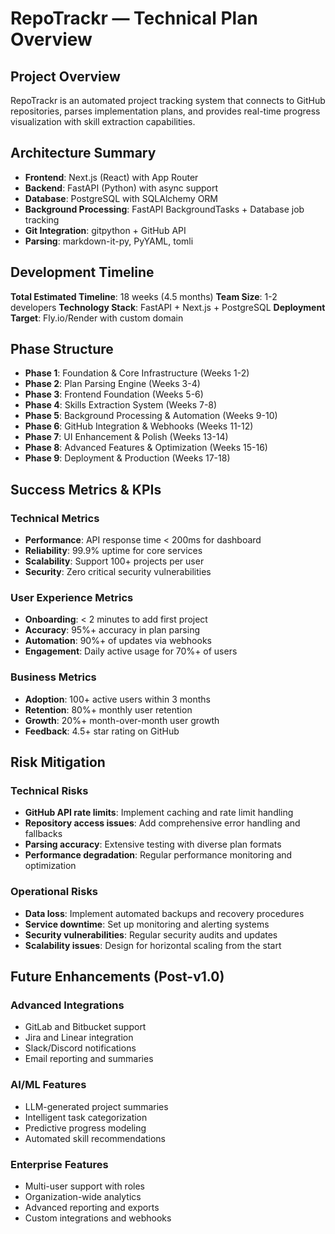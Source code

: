# RepoTrackr — Technical Plan Overview

## Project Overview
RepoTrackr is an automated project tracking system that connects to GitHub repositories, parses implementation plans, and provides real-time progress visualization with skill extraction capabilities.

## Architecture Summary
- **Frontend**: Next.js (React) with App Router
- **Backend**: FastAPI (Python) with async support
- **Database**: PostgreSQL with SQLAlchemy ORM
- **Background Processing**: FastAPI BackgroundTasks + Database job tracking
- **Git Integration**: gitpython + GitHub API
- **Parsing**: markdown-it-py, PyYAML, tomli

## Development Timeline
**Total Estimated Timeline**: 18 weeks (4.5 months)
**Team Size**: 1-2 developers
**Technology Stack**: FastAPI + Next.js + PostgreSQL
**Deployment Target**: Fly.io/Render with custom domain

## Phase Structure
- **Phase 1**: Foundation & Core Infrastructure (Weeks 1-2)
- **Phase 2**: Plan Parsing Engine (Weeks 3-4)
- **Phase 3**: Frontend Foundation (Weeks 5-6)
- **Phase 4**: Skills Extraction System (Weeks 7-8)
- **Phase 5**: Background Processing & Automation (Weeks 9-10)
- **Phase 6**: GitHub Integration & Webhooks (Weeks 11-12)
- **Phase 7**: UI Enhancement & Polish (Weeks 13-14)
- **Phase 8**: Advanced Features & Optimization (Weeks 15-16)
- **Phase 9**: Deployment & Production (Weeks 17-18)

## Success Metrics & KPIs

### Technical Metrics
- **Performance**: API response time < 200ms for dashboard
- **Reliability**: 99.9% uptime for core services
- **Scalability**: Support 100+ projects per user
- **Security**: Zero critical security vulnerabilities

### User Experience Metrics
- **Onboarding**: < 2 minutes to add first project
- **Accuracy**: 95%+ accuracy in plan parsing
- **Automation**: 90%+ of updates via webhooks
- **Engagement**: Daily active usage for 70%+ of users

### Business Metrics
- **Adoption**: 100+ active users within 3 months
- **Retention**: 80%+ monthly user retention
- **Growth**: 20%+ month-over-month user growth
- **Feedback**: 4.5+ star rating on GitHub

## Risk Mitigation

### Technical Risks
- **GitHub API rate limits**: Implement caching and rate limit handling
- **Repository access issues**: Add comprehensive error handling and fallbacks
- **Parsing accuracy**: Extensive testing with diverse plan formats
- **Performance degradation**: Regular performance monitoring and optimization

### Operational Risks
- **Data loss**: Implement automated backups and recovery procedures
- **Service downtime**: Set up monitoring and alerting systems
- **Security vulnerabilities**: Regular security audits and updates
- **Scalability issues**: Design for horizontal scaling from the start

## Future Enhancements (Post-v1.0)

### Advanced Integrations
- GitLab and Bitbucket support
- Jira and Linear integration
- Slack/Discord notifications
- Email reporting and summaries

### AI/ML Features
- LLM-generated project summaries
- Intelligent task categorization
- Predictive progress modeling
- Automated skill recommendations

### Enterprise Features
- Multi-user support with roles
- Organization-wide analytics
- Advanced reporting and exports
- Custom integrations and webhooks
